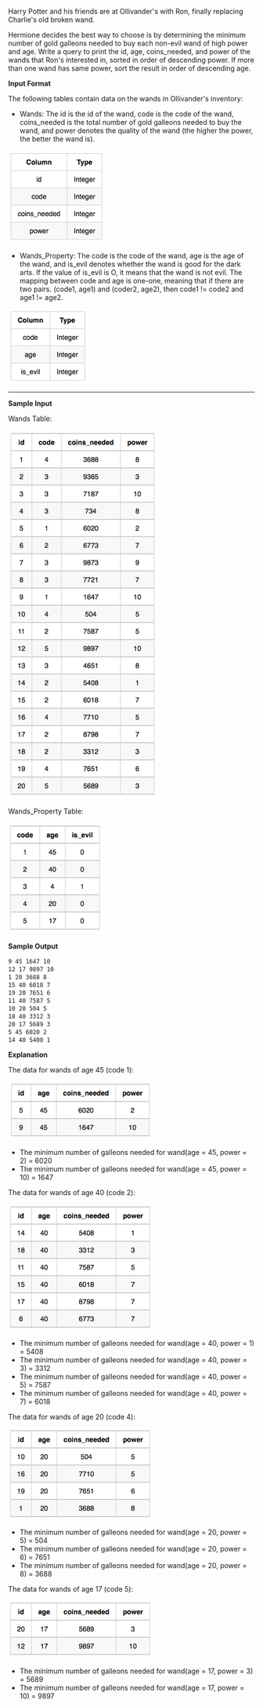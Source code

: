 Harry Potter and his friends are at Ollivander's with Ron, 
finally replacing Charlie's old broken wand.

Hermione decides the best way to choose is by determining the
minimum number of gold galleons needed to buy each non-evil wand
of high power and age. Write a query to print the id, age, coins_needed, 
and power of the wands that Ron's interested in, sorted in order of
descending power. If more than one wand has same power, sort the result
in order of descending age.

**Input Format**

The following tables contain data on the wands in Ollivander's inventory:

- Wands: The id is the id of the wand, code is the code of 
the wand, coins_needed is the total number of gold galleons
needed to buy the wand, and power denotes the quality of 
the wand (the higher the power, the better the wand is).

<img src="res/39AM.png">

- Wands_Property: The code is the code of the wand, age is
the age of the wand, and is_evil denotes whether the
wand is good for the dark arts. If the value of is_evil is
O, it means that the wand is not evil. The mapping between
code and age is one-one, meaning that if there are two pairs.
(code1, age1) and (coder2, age2), then
code1 != code2 and age1 != age2.

<img src="res/53AM.png">

<hr>

**Sample Input**


Wands Table:

<img src="res/41AM.png">

Wands_Property Table:

<img src="res/28AM.png">

**Sample Output**

```
9 45 1647 10
12 17 9897 10
1 20 3688 8
15 40 6018 7
19 20 7651 6
11 40 7587 5
10 20 504 5
18 40 3312 3
20 17 5689 3
5 45 6020 2
14 40 5408 1
```

**Explanation**

The data for wands of age 45 (code 1):

<img src="res/06AM.png">

- The minimum number of galleons needed for wand(age = 45, power = 2) = 6020
- The minimum number of galleons needed for wand(age = 45, power = 10) = 1647


The data for wands of age 40 (code 2):

<img src="res/14AM.png">

- The minimum number of galleons needed for wand(age = 40, power = 1) = 5408
- The minimum number of galleons needed for wand(age = 40, power = 3) = 3312
- The minimum number of galleons needed for wand(age = 40, power = 5) = 7587
- The minimum number of galleons needed for wand(age = 40, power = 7) = 6018

The data for wands of age 20 (code 4):

<img src="res/25AM.png">

- The minimum number of galleons needed for wand(age = 20, power = 5) = 504
- The minimum number of galleons needed for wand(age = 20, power = 6) = 7651 
- The minimum number of galleons needed for wand(age = 20, power = 8) = 3688

The data for wands of age 17 (code 5):

<img src="res/34AM.png">

- The minimum number of galleons needed for wand(age = 17, power = 3) = 5689 
- The minimum number of galleons needed for wand(age = 17, power = 10) = 9897


